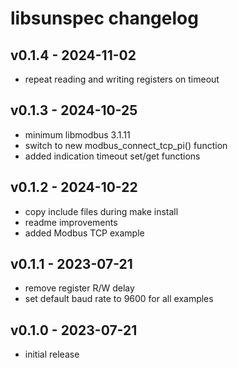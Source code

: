 # libsunspec changelog

## v0.1.4 - 2024-11-02
* repeat reading and writing registers on timeout

## v0.1.3 - 2024-10-25
* minimum libmodbus 3.1.11
* switch to new modbus_connect_tcp_pi() function
* added indication timeout set/get functions

## v0.1.2 - 2024-10-22
* copy include files during make install
* readme improvements
* added Modbus TCP example

## v0.1.1 - 2023-07-21
* remove register R/W delay
* set default baud rate to 9600 for all examples

## v0.1.0 - 2023-07-21
* initial release

